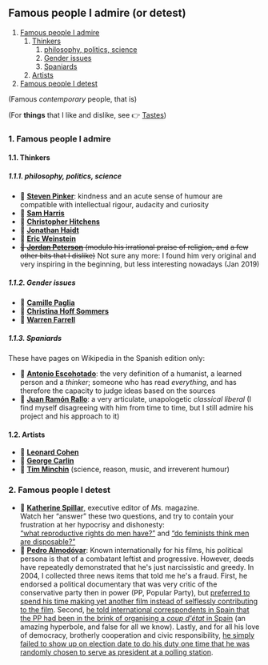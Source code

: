 ## Famous people I admire (or detest)

1. [Famous people I admire](#1-famous-people-i-admire)
   1. [Thinkers](#11-thinkers)
      1. [philosophy, politics, science](#111-philosophy-politics-science)
      1. [Gender issues](#112-gender-issues)
      1. [Spaniards](#113-spaniards)
   1. [Artists](#12-artists)
1. [Famous people I detest](#2-famous-people-i-detest)

(Famous *contemporary* people, that is)

(For **things** that I like and dislike, see <span class="icon ref">👉</span>&nbsp;[Tastes](tastes))

### 1. Famous people I admire

#### 1.1. Thinkers

##### 1.1.1. philosophy, politics, science

* <span class="icon name">👤</span>&nbsp;[**Steven Pinker**](https://en.wikipedia.org/wiki/Steven_Pinker): kindness and an acute sense of humour
  are compatible with intellectual rigour, audacity and curiosity
* <span class="icon name">👤</span>&nbsp;[**Sam Harris**](https://en.wikipedia.org/wiki/Sam_Harris)
* <span class="icon name">👤</span>&nbsp;[**Christopher Hitchens**](https://en.wikipedia.org/wiki/Christopher_Hitchens)
* <span class="icon name">👤</span>&nbsp;[**Jonathan Haidt**](https://en.wikipedia.org/wiki/Jonathan_Haidt)
* <span class="icon name">👤</span>&nbsp;[**Eric Weinstein**](https://en.wikipedia.org/wiki/Eric_Weinstein)
* ~~<span class="icon name">👤</span>&nbsp;[**Jordan Peterson**](https://en.wikipedia.org/wiki/Jordan_Peterson) (modulo his irrational praise of religion, and~~
  ~~a few other bits that I dislike)~~ Not sure any more: I found him very original and very inspiring in the beginning, but less interesting nowadays (Jan 2019)

##### 1.1.2. Gender issues

* <span class="icon name">👤</span>&nbsp;[**Camille Paglia**](https://en.wikipedia.org/wiki/Camille_Paglia)
* <span class="icon name">👤</span>&nbsp;[**Christina Hoff Sommers**](https://en.wikipedia.org/wiki/Christina_Hoff_Sommers)
* <span class="icon name">👤</span>&nbsp;[**Warren Farrell**](https://en.wikipedia.org/wiki/Warren_Farrell)

##### 1.1.3. Spaniards

These have pages on Wikipedia in the Spanish edition only:

* <span class="icon name">👤</span>&nbsp;[**Antonio Escohotado**](https://es.wikipedia.org/wiki/Antonio_Escohotado): the very definition of a
  humanist, a learned person and a *thinker*; someone who has read *everything*, and has therefore the capacity to judge ideas based on the sources
* <span class="icon name">👤</span>&nbsp;[**Juan Ramón Rallo**](https://es.wikipedia.org/wiki/Juan_Ram%C3%B3n_Rallo): a very articulate,
  unapologetic *classical liberal* (I find myself disagreeing with him from time to time, but I still admire his project and his approach to it)

#### 1.2. Artists

* <span class="icon name">👤</span>&nbsp;[**Leonard Cohen**](https://en.wikipedia.org/wiki/Leonard_Cohen)
* <span class="icon name">👤</span>&nbsp;[**George Carlin**](https://en.wikipedia.org/wiki/George_Carlin)
* <span class="icon name">👤</span>&nbsp;[**Tim Minchin**](https://en.wikipedia.org/wiki/Tim_Minchin) (science, reason, music, and irreverent humour)

### 2. Famous people I detest

* <span class="icon name">👤</span>&nbsp;[**Katherine Spillar**](https://en.wikipedia.org/wiki/Katherine_Spillar), executive editor of *Ms.*
  magazine.  
  Watch her &ldquo;answer&rdquo; these two questions, and try to contain your frustration at her hypocrisy and dishonesty:  
  [&ldquo;what reproductive rights do men have?&rdquo;](https://www.youtube.com/watch?v=8uyxANb6Ne0) and
  [&ldquo;do feminists think men are disposable?&rdquo;](https://www.youtube.com/watch?v=wQr-XGM6vQo)
* <span class="icon name">👤</span>&nbsp;[**Pedro Almodóvar**](https://en.wikipedia.org/wiki/Pedro_Almod%C3%B3var): Known internationally for
  his films, his political persona is that of a combatant leftist and progressive. However, deeds have repeatedly demonstrated that he's just narcissistic and
  greedy.
  In 2004, I collected three news items that told me he's a fraud.
  First, he endorsed a political documentary that was very critic of the conservative party then in power (PP, Popular Party), but [preferred to spend his time
  making yet another film instead of selflessly contributing to the film](https://elpais.com/diario/2004/03/06/espectaculos/1078527601_850215.html).
  Second, [he told international correspondents in Spain that the PP had been in the brink of organising a *coup
  d'état* in Spain](http://www.elmundo.es/elmundo/2004/03/17/espana/1079512374.html) (an amazing hyperbole, and false for all we know).
  Lastly, and for all his love of democracy, brotherly cooperation and civic responsibility, [he simply failed to show up on election date to do his duty one
  time that he was randomly chosen to serve as president at a polling station](http://www.elmundo.es/elmundo/2004/03/18/espana/1079604571.html).
